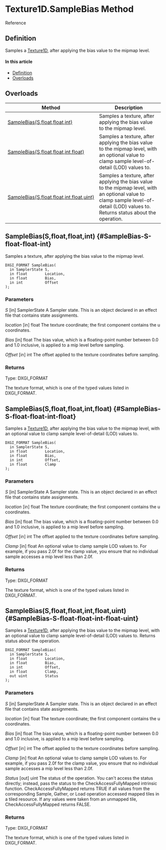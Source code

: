 # Texture1D.SampleBias Method

Reference

## Definition

Samples a [Texture1D](#Texture1D.md), after applying the bias value to the mipmap level.

#### In this article

*  [Definition](#definition)
*  [Overloads](#overloads)

## Overloads

| Method | Description |
| ------ | ----------- |
| [SampleBias(S,float,float,int)](#SampleBias-S-float-float-int) | Samples a texture, after applying the bias value to the mipmap level. |
| [SampleBias(S,float,float,int,float)](#SampleBias-S-float-float-int-float) | 	Samples a texture, after applying the bias value to the mipmap level, with an optional value to clamp sample level-of-detail (LOD) values to. |
| [SampleBias(S,float,float,int,float,uint)](#SampleBias-S-float-float-int-float-uint) | Samples a texture, after applying the bias value to the mipmap level, with an optional value to clamp sample level-of-detail (LOD) values to. Returns status about the operation. |

## SampleBias(S,float,float,int) {#SampleBias-S-float-float-int}

Samples a texture, after applying the bias value to the mipmap level.

```HLSL
DXGI_FORMAT SampleBias(
  in SamplerState S,
  in float        Location,
  in float        Bias,
  in int          Offset
);
```

### Parameters
<i>S</i> [in] SamplerState
A Sampler state. This is an object declared in an effect file that contains state assignments.

<i>location</i> [in] float
The texture coordinate; the first component contains the u coordinates.

<i>Bias</i> [in] float
The bias value, which is a floating-point number between 0.0 and 1.0 inclusive, is applied to a mip level before sampling.

<i>Offset</i> [in] int
The offset applied to the texture coordinates before sampling.

### Returns
Type: DXGI_FORMAT

The texture format, which is one of the typed values listed in DXGI_FORMAT.

## SampleBias(S,float,float,int,float) {#SampleBias-S-float-float-int-float}

Samples a [Texture1D](#Texture1D.md), after applying the bias value to the mipmap level, with an optional value to clamp sample level-of-detail (LOD) values to.

```HLSL
DXGI_FORMAT SampleBias(
  in SamplerState S,
  in float        Location,
  in float        Bias,
  in int          Offset,
  in float        Clamp
);
```

### Parameters
<i>S</i> [in] SamplerState
A Sampler state. This is an object declared in an effect file that contains state assignments.

<i>location</i> [in] float
The texture coordinate; the first component contains the u coordinates.

<i>Bias</i> [in] float
The bias value, which is a floating-point number between 0.0 and 1.0 inclusive, is applied to a mip level before sampling.

<i>Offset</i> [in] int
The offset applied to the texture coordinates before sampling.

<i>Clamp</i> [in] float
An optional value to clamp sample LOD values to. For example, if you pass 2.0f for the clamp value, you ensure that no individual sample accesses a mip level less than 2.0f.

### Returns
Type: DXGI_FORMAT

The texture format, which is one of the typed values listed in DXGI_FORMAT.

## SampleBias(S,float,float,int,float,uint) {#SampleBias-S-float-float-int-float-uint}

Samples a [Texture1D](#Texture1D.md), after applying the bias value to the mipmap level, with an optional value to clamp sample level-of-detail (LOD) values to. Returns status about the operation.

```HLSL
DXGI_FORMAT SampleBias(
  in SamplerState S,
  in float        Location,
  in float        Bias,
  in int          Offset,
  in float        Clamp,
  out uint        Status
);
```

### Parameters
<i>S</i> [in] SamplerState
A Sampler state. This is an object declared in an effect file that contains state assignments.

<i>location</i> [in] float
The texture coordinate; the first component contains the u coordinates.

<i>Bias</i> [in] float
The bias value, which is a floating-point number between 0.0 and 1.0 inclusive, is applied to a mip level before sampling.

<i>Offset</i> [in] int
The offset applied to the texture coordinates before sampling.

<i>Clamp</i> [in] float
An optional value to clamp sample LOD values to. For example, if you pass 2.0f for the clamp value, you ensure that no individual sample accesses a mip level less than 2.0f.

<i>Status</i> [out] uint
The status of the operation. You can't access the status directly; instead, pass the status to the CheckAccessFullyMapped intrinsic function. CheckAccessFullyMapped returns TRUE if all values from the corresponding Sample, Gather, or Load operation accessed mapped tiles in a tiled resource. If any values were taken from an unmapped tile, CheckAccessFullyMapped returns FALSE.

### Returns
Type: DXGI_FORMAT

The texture format, which is one of the typed values listed in DXGI_FORMAT.